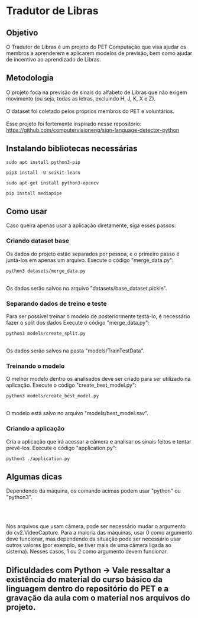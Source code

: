 # Tradutor de Libras

## Objetivo
O Tradutor de Libras é um projeto do PET Computação que visa ajudar os membros a aprenderem e aplicarem modelos de previsão, bem como ajudar de incentivo ao aprendizado de Libras.

## Metodologia
O projeto foca na previsão de sinais do alfabeto de Libras que não exigem movimento (ou seja, todas as letras, excluindo H, J, K, X e Z). <br><br>
O dataset foi coletado pelos próprios membros do PET e voluntários. <br><br>
Esse projeto foi fortemente inspirado nesse repositório: https://github.com/computervisioneng/sign-language-detector-python

## Instalando bibliotecas necessárias
```console
sudo apt install python3-pip
```

```console
pip3 install -U scikit-learn
```

```console
sudo apt-get install python3-opencv
```

```console
pip install mediapipe
```

## Como usar
Caso queira apenas usar a aplicação diretamente, siga esses passos:

### Criando dataset base
Os dados do projeto estão separados por pessoa, e o primeiro passo é juntá-los em apenas um arquivo.
Execute o código "merge_data.py":
```console
python3 datasets/merge_data.py
```
<br>
Os dados serão salvos no arquivo "datasets/base_dataset.pickle".

### Separando dados de treino e teste
Para ser possível treinar o modelo de posteriormente testá-lo, é necessário fazer o split dos dados
Execute o código "merge_data.py":
```console
python3 models/create_split.py
```
<br>
Os dados serão salvos na pasta "models/TrainTestData".

### Treinando o modelo
O melhor modelo dentro os analisados deve ser criado para ser utilizado na aplicação.
Execute o código "create_best_model.py":
```console
python3 models/create_best_model.py
```
<br>
O modelo está salvo no arquivo "models/best_model.sav".

### Criando a aplicação
Cria a aplicação que irá acessar a câmera e analisar os sinais feitos e tentar prevê-los.
Execute o código "application.py":
```console
python3 ./application.py
```

## Algumas dicas
Dependendo da máquina, os comando acimas podem usar "python" ou "python3".

<br><br>

Nos arquivos que usam câmera, pode ser necessário mudar o argumento do cv2.VideoCapture. Para a maioria das máquinas, usar 0 como argumento deve funcionar, mas dependendo da situação pode ser necessário usar outros valores (por exemplo, se tiver mais de uma câmera ligada ao sistema). Nesses casos, 1 ou 2 como argumento devem funcionar.

## Dificuldades com Python -> Vale ressaltar a existência do material do curso básico da linguagem dentro do repositório do PET e a gravação da aula com o material nos arquivos do projeto.
